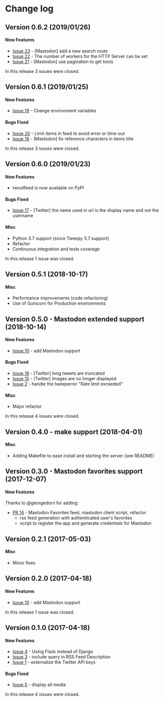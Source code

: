 # Change log

## Version 0.6.2 (2019/01/26)

#### New Features

* [Issue 23](https://github.com/SamR1/python-twootfeed/issues/23) - [Mastodon] add a new search route
* [Issue 22](https://github.com/SamR1/python-twootfeed/issues/22) - The number of workers for the HTTP Server can be set
* [Issue 21](https://github.com/SamR1/python-twootfeed/issues/21) - [Mastodon] use pagination to get toots

In this release 3 issues were closed.


## Version 0.6.1 (2019/01/25)

#### New Features

* [Issue 19](https://github.com/SamR1/python-twootfeed/issues/19) - Change environment variables

#### Bugs Fixed

* [Issue 20](https://github.com/SamR1/python-twootfeed/issues/20) - Limit items in feed to avoid error or time-out
* [Issue 18](https://github.com/SamR1/python-twootfeed/issues/18) - [Mastodon] fix reference characters in items title

In this release 3 issues were closed.


## Version 0.6.0 (2019/01/23)

#### New Features

* twootfeed is now available on PyPI

#### Bugs Fixed

* [Issue 17](https://github.com/SamR1/python-twootfeed/issues/17) - [Twitter] the name used in url is the display name and not the username

#### Misc
* Python 3.7 support (since Tweepy 3.7 support)
* Refactor
* Continuous integration and tests coverage

In this release 1 issue was closed.


## Version 0.5.1 (2018-10-17)

#### Misc
* Performance improvements (code refactoring)
* Use of Gunicorn for Production environments


## Version 0.5.0 - Mastodon extended support (2018-10-14)

#### New Features

* [Issue 10](https://github.com/SamR1/python-twootfeed/issues/10) - add Mastodon support

#### Bugs Fixed
* [Issue 16](https://github.com/SamR1/python-twootfeed/issues/16) - [Twitter] long tweets are truncated
* [Issue 15](https://github.com/SamR1/python-twootfeed/issues/15) - [Twitter] Images are no longer displayed
* [Issue 2](https://github.com/SamR1/python-twootfeed/issues/2) - handle the tweeperror "Rate limit exceeded"

#### Misc
* Major refactor

In this release 4 issues were closed.

  
## Version 0.4.0 - make support (2018-04-01)

#### Misc
* Adding Makefile to ease install and starting the server (see README)


## Version 0.3.0 - Mastodon favorites support (2017-12-07)

#### New Features
Thanks to @georgedorn for adding:
* [PR 14](https://github.com/SamR1/python-twootfeed/pull/14) - Mastodon Favorites feed, mastodon client script, refactor
  * rss feed generation with authenticated user's favorites
  * script to register the app and generate credentials for Mastodon


## Version 0.2.1 (2017-05-03)

#### Misc
* Minor fixes


## Version 0.2.0 (2017-04-18)

#### New Features
* [Issue 10](https://github.com/SamR1/python-twootfeed/issues/10) - add Mastodon support

In this release 1 issue was closed.


## Version 0.1.0 (2017-04-18)

#### New Features
* [Issue 4](https://github.com/SamR1/python-twootfeed/issues/4) - Using Flask instead of Django
* [Issue 3](https://github.com/SamR1/python-twootfeed/issues/3) - include query in RSS Feed Description
* [Issue 1](https://github.com/SamR1/python-twootfeed/issues/1) - externalize the Twitter API keys

#### Bugs Fixed
* [Issue 5](https://github.com/SamR1/python-twootfeed/issues/5) - display all media

In this release 4 issues were closed.

